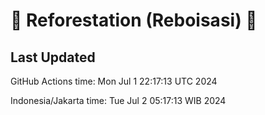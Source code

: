
# 🌳 Reforestation (Reboisasi) 🌲

## Last Updated

GitHub Actions time: Mon Jul  1 22:17:13 UTC 2024

Indonesia/Jakarta time: Tue Jul  2 05:17:13 WIB 2024

